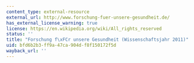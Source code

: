 ```yaml
---
content_type: external-resource
external_url: http://www.forschung-fuer-unsere-gesundheit.de/
has_external_license_warning: true
license: https://en.wikipedia.org/wiki/All_rights_reserved
status: ''
title: "Forschung f\xFCr unsere Gesundheit (Wissenschaftsjahr 2011)"
uid: bfd6b2b3-ff9a-47ca-904d-f8f150172f5d
wayback_url: ''
---
```

